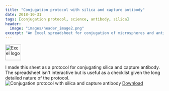 ```yaml
---
title: "Conjugation protocol with silica and capture antibody"
date: 2018-10-31
tags: [conjugation protocol, science, antibody, silica]
header:
  image: "images/header_image2.png"
excerpt: "An Excel spreadsheet for conjugation of microspheres and antibodies"
---
```

<img src="{{ site.url }}{{site.baseurl }}/images/Excellogo.png" alt="Excel logo" width="50"/>

I made this sheet as a protocol for conjugating silica and capture antibody. The spreadsheet isn't interactive but is useful as a checklist given the long detailed nature of the protocol.
<img src="{{ site.url }}{{site.baseurl }}/images/science/conjugation_protocol_with_silica_and_capture_antibody.png" alt="Conjugation protocol with silica and capture antibody">
[Download](https://github.com/scotttmoen/Science)
